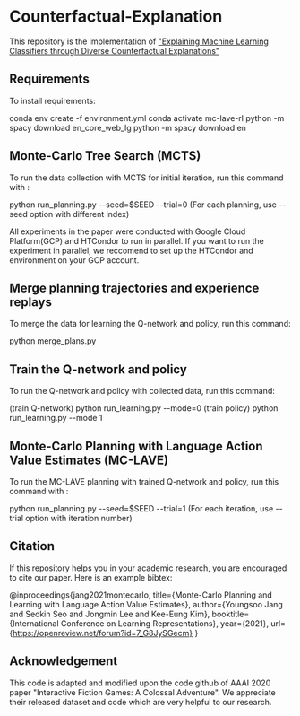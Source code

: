 # Counterfactual-Explanation

This repository is the implementation of ["Explaining Machine Learning Classifiers through Diverse Counterfactual Explanations"](https://dl.acm.org/doi/pdf/10.1145/3351095.3372850)

## Requirements
To install requirements:

conda env create -f environment.yml
conda activate mc-lave-rl
python -m spacy download en_core_web_lg
python -m spacy download en

## Monte-Carlo Tree Search (MCTS)
To run the data collection with MCTS for initial iteration, run this command with :

python run_planning.py --seed=$SEED --trial=0
(For each planning, use --seed option with different index)

All experiments in the paper were conducted with Google Cloud Platform(GCP) and HTCondor to run in parallel. If you want to run the experiment in parallel, we reccomend to set up the HTCondor and environment on your GCP account.

## Merge planning trajectories and experience replays
To merge the data for learning the Q-network and policy, run this command:

python merge_plans.py
## Train the Q-network and policy
To run the Q-network and policy with collected data, run this command:

(train Q-network) python run_learning.py --mode=0
(train policy) python run_learning.py --mode 1
## Monte-Carlo Planning with Language Action Value Estimates (MC-LAVE)
To run the MC-LAVE planning with trained Q-network and policy, run this command with :

python run_planning.py --seed=$SEED --trial=1
(For each iteration, use --trial option with iteration number)

## Citation
If this repository helps you in your academic research, you are encouraged to cite our paper. Here is an example bibtex:

@inproceedings{jang2021montecarlo,
  title={Monte-Carlo Planning and Learning with Language Action Value Estimates},
  author={Youngsoo Jang and Seokin Seo and Jongmin Lee and Kee-Eung Kim},
  booktitle={International Conference on Learning Representations},
  year={2021},
  url={https://openreview.net/forum?id=7_G8JySGecm}
}
## Acknowledgement
This code is adapted and modified upon the code github of AAAI 2020 paper "Interactive Fiction Games: A Colossal Adventure". We appreciate their released dataset and code which are very helpful to our research.
